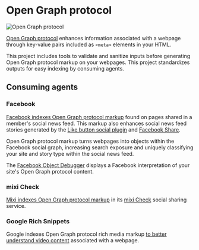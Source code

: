 # Open Graph protocol

![Open Graph protocol](http://ogp.me/open_graph_protocol_logo.png "Open Graph protocol logo")

[Open Graph protocol](http://ogp.me/ "Open Graph protocol community site") enhances information associated with a webpage through key-value pairs included as `<meta>` elements in your HTML.

This project includes tools to validate and sanitize inputs before generating Open Graph protocol markup on your webpages. This project standardizes outputs for easy indexing by consuming agents.

## Consuming agents

### Facebook

[Facebook indexes Open Graph protocol markup](http://developers.facebook.com/docs/opengraph/ "Facebook Open Graph protocol") found on pages shared in a member's social news feed. This markup also enhances social news feed stories generated by the [Like button social plugin](http://developers.facebook.com/docs/reference/plugins/like/ "Facebook Like button") and [Facebook Share](http://developers.facebook.com/docs/share/).

Open Graph protocol markup turns webpages into objects within the Facebook social graph, increasing search exposure and uniquely classifying your site and story type within the social news feed.

The [Facebook Object Debugger](http://developers.facebook.com/tools/debug) displays a Facebook interpretation of your site's Open Graph protocol content.

### mixi Check

[Mixi indexes Open Graph protocol markup](http://groups.google.com/group/open-graph-protocol/browse_thread/thread/356d722abf70001d/397ec334ca87f122 "mixi Check Open Graph protocol Google Group announcement") in its [mixi Check](http://developer.mixi.co.jp/connect/mixi_graph_api/mixi_io_spec_top/check-api/) social sharing service.

### Google Rich Snippets

Google indexes Open Graph protocol rich media markup [to better understand video content](http://www.google.com/support/webmasters/bin/answer.py?answer=162163 "Google Rich Snippets for video") associated with a webpage.